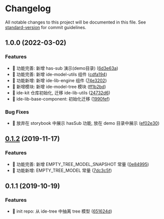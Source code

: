 # Changelog

All notable changes to this project will be documented in this file. See [standard-version](https://github.com/conventional-changelog/standard-version) for commit guidelines.

## 1.0.0 (2022-03-02)


### Features

* 🎸 功能完善: 新增 has-sub 演示(demo目录) ([6d3e63a](https://github.com/one-gourd/ide-model-tree/commit/6d3e63a95db5066c41723874e75f8906b4d3b9f2))
* 🎸 功能完善: 新增 ide-model-utils 组件 ([cdfa194](https://github.com/one-gourd/ide-model-tree/commit/cdfa194ab0bc2dc6c5078176e3d3059bab230b75))
* 🎸 功能新增: 新增 ide-lib-engine 组件 ([74e3202](https://github.com/one-gourd/ide-model-tree/commit/74e32027b868a0a3d53ec2ac98b5b03f65f746cc))
* 🎸 新增模块: 新增 ide-model-tree 模块 ([ff1b2bd](https://github.com/one-gourd/ide-model-tree/commit/ff1b2bd355d6e9415f51f1d130f6974dcc74a608))
* 🎸 ide-kit 仓库初始化, 迁移 ide-lib-utils ([24732d6](https://github.com/one-gourd/ide-model-tree/commit/24732d616c32862c16914931d031a8bfb4c588d3))
* 🎸 ide-lib-base-component: 初始化迁移 ([1990fef](https://github.com/one-gourd/ide-model-tree/commit/1990fef70bfb0057fc51d1a7de4810c31b3d8dc8))


### Bug Fixes

* 🐛 放弃在 storybook 中展示 hasSub 功能, 放在 demo 目录中展示 ([ef02e30](https://github.com/one-gourd/ide-model-tree/commit/ef02e30b5a72f6a51568f5e942c31b4f6ac0e43d))

## [0.1.2](https://github.com/one-gourd/ide-model-tree/compare/v0.1.1...v0.1.2) (2019-11-17)


### Features

* 🎸 功能完善: 新增 EMPTY_TREE_MODEL_SNAPSHOT 常量 ([0e84995](https://github.com/one-gourd/ide-model-tree/commit/0e84995))
* 🎸 功能新增: EMPTY_TREE_MODEL 常量 ([7dc3c5f](https://github.com/one-gourd/ide-model-tree/commit/7dc3c5f))



## 0.1.1 (2019-10-19)


### Features

* 🎸 init repo: 从 ide-tree 中抽离 tree 模型 ([651624d](https://github.com/one-gourd/ide-model-tree/commit/651624d))
